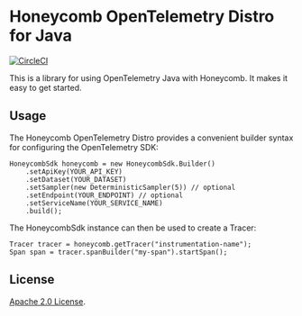 # Honeycomb OpenTelemetry Distro for Java

[![CircleCI](https://circleci.com/gh/honeycombio/honeycomb-opentelemetry-java.svg?style=shield&circle-token=e2f4c30919ecbdbfb095415a6f4114a03dc491a0)](https://circleci.com/gh/honeycombio/honeycomb-opentelemetry-java)

This is a library for using OpenTelemetry Java with Honeycomb. It makes it easy to get started.

## Usage

The Honeycomb OpenTelemetry Distro provides a convenient builder syntax for configuring the OpenTelemetry SDK:

    HoneycombSdk honeycomb = new HoneycombSdk.Builder()
        .setApiKey(YOUR_API_KEY)
        .setDataset(YOUR_DATASET)
        .setSampler(new DeterministicSampler(5)) // optional
        .setEndpoint(YOUR_ENDPOINT) // optional
        .setServiceName(YOUR_SERVICE_NAME)
        .build();

The HoneycombSdk instance can then be used to create a Tracer:

    Tracer tracer = honeycomb.getTracer("instrumentation-name");
    Span span = tracer.spanBuilder("my-span").startSpan();

## License

[Apache 2.0 License](./LICENSE).
